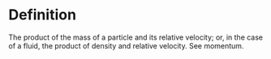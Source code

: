 # Definition

The product of the mass of a particle and its relative velocity; or, in
the case of a fluid, the product of density and relative velocity. See
momentum.
